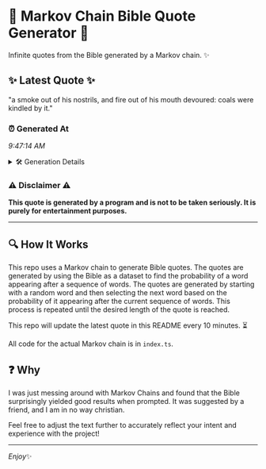 # 📖 Markov Chain Bible Quote Generator 📖

Infinite quotes from the Bible generated by a Markov chain. ✨

## ✨ Latest Quote ✨
"a smoke out of his nostrils, and fire out of his mouth devoured: coals were kindled by it."

### ⏰ Generated At
*9:47:14 AM*

<details>
    <summary>🛠️ Generation Details</summary>
    <p>
        <strong>🌱 Seed:</strong> a<br>
        <strong>🔄 Iterations:</strong> 17<br>
        <strong>📜 Context History:</strong><br>[ a ]: smoke<br>[ a, smoke ]: out<br>[ a, smoke, out ]: of<br>[ a, smoke, out, of ]: his<br>[ a, smoke, out, of, his ]: nostrils,<br>[ a, smoke, out, of, his, nostrils, ]: and<br>[ smoke, out, of, his, nostrils,, and ]: fire<br>[ out, of, his, nostrils,, and, fire ]: out<br>[ of, his, nostrils,, and, fire, out ]: of<br>[ his, nostrils,, and, fire, out, of ]: his<br>[ nostrils,, and, fire, out, of, his ]: mouth<br>[ and, fire, out, of, his, mouth ]: devoured:<br>[ fire, out, of, his, mouth, devoured: ]: coals<br>[ out, of, his, mouth, devoured:, coals ]: were<br>[ of, his, mouth, devoured:, coals, were ]: kindled<br>[ his, mouth, devoured:, coals, were, kindled ]: by<br>[ mouth, devoured:, coals, were, kindled, by ]: it.<br>
    </p>
</details>

### ⚠️ Disclaimer ⚠️
**This quote is generated by a program and is not to be taken seriously. It is purely for entertainment purposes.**

---

## 🔍 How It Works

This repo uses a Markov chain to generate Bible quotes. The quotes are generated by using the Bible as a dataset to find the probability of a word appearing after a sequence of words. The quotes are generated by starting with a random word and then selecting the next word based on the probability of it appearing after the current sequence of words. This process is repeated until the desired length of the quote is reached.

This repo will update the latest quote in this README every 10 minutes. ⏳

All code for the actual Markov chain is in `index.ts`.

## ❓ Why

I was just messing around with Markov Chains and found that the Bible surprisingly yielded good results when prompted. 
It was suggested by a friend, and I am in no way christian.

Feel free to adjust the text further to accurately reflect your intent and experience with the project!

---

*Enjoy*✨
